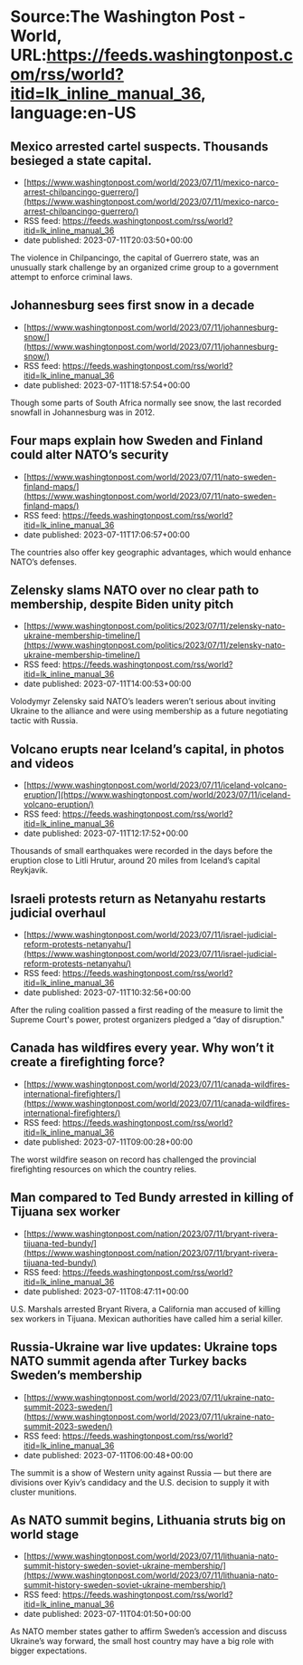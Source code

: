 # Source:The Washington Post - World, URL:https://feeds.washingtonpost.com/rss/world?itid=lk_inline_manual_36, language:en-US

## Mexico arrested cartel suspects. Thousands besieged a state capital.
 - [https://www.washingtonpost.com/world/2023/07/11/mexico-narco-arrest-chilpancingo-guerrero/](https://www.washingtonpost.com/world/2023/07/11/mexico-narco-arrest-chilpancingo-guerrero/)
 - RSS feed: https://feeds.washingtonpost.com/rss/world?itid=lk_inline_manual_36
 - date published: 2023-07-11T20:03:50+00:00

The violence in Chilpancingo, the capital of Guerrero state, was an unusually stark challenge by an organized crime group to a government attempt to enforce criminal laws.

## Johannesburg sees first snow in a decade
 - [https://www.washingtonpost.com/world/2023/07/11/johannesburg-snow/](https://www.washingtonpost.com/world/2023/07/11/johannesburg-snow/)
 - RSS feed: https://feeds.washingtonpost.com/rss/world?itid=lk_inline_manual_36
 - date published: 2023-07-11T18:57:54+00:00

Though some parts of South Africa normally see snow, the last recorded snowfall in Johannesburg was in 2012.

## Four maps explain how Sweden and Finland could alter NATO’s security
 - [https://www.washingtonpost.com/world/2023/07/11/nato-sweden-finland-maps/](https://www.washingtonpost.com/world/2023/07/11/nato-sweden-finland-maps/)
 - RSS feed: https://feeds.washingtonpost.com/rss/world?itid=lk_inline_manual_36
 - date published: 2023-07-11T17:06:57+00:00

The countries also offer key geographic advantages, which would enhance NATO’s defenses.

## Zelensky slams NATO over no clear path to membership, despite Biden unity pitch
 - [https://www.washingtonpost.com/politics/2023/07/11/zelensky-nato-ukraine-membership-timeline/](https://www.washingtonpost.com/politics/2023/07/11/zelensky-nato-ukraine-membership-timeline/)
 - RSS feed: https://feeds.washingtonpost.com/rss/world?itid=lk_inline_manual_36
 - date published: 2023-07-11T14:00:53+00:00

Volodymyr Zelensky said NATO’s leaders weren’t serious about inviting Ukraine to the alliance and were using membership as a future negotiating tactic with Russia.

## Volcano erupts near Iceland’s capital, in photos and videos
 - [https://www.washingtonpost.com/world/2023/07/11/iceland-volcano-eruption/](https://www.washingtonpost.com/world/2023/07/11/iceland-volcano-eruption/)
 - RSS feed: https://feeds.washingtonpost.com/rss/world?itid=lk_inline_manual_36
 - date published: 2023-07-11T12:17:52+00:00

Thousands of small earthquakes were recorded in the days before the eruption close to Litli Hrutur, around 20 miles from Iceland’s capital Reykjavik.

## Israeli protests return as Netanyahu restarts judicial overhaul
 - [https://www.washingtonpost.com/world/2023/07/11/israel-judicial-reform-protests-netanyahu/](https://www.washingtonpost.com/world/2023/07/11/israel-judicial-reform-protests-netanyahu/)
 - RSS feed: https://feeds.washingtonpost.com/rss/world?itid=lk_inline_manual_36
 - date published: 2023-07-11T10:32:56+00:00

After the ruling coalition passed a first reading of the measure to limit the Supreme Court's power, protest organizers pledged a “day of disruption."

## Canada has wildfires every year. Why won’t it create a firefighting force?
 - [https://www.washingtonpost.com/world/2023/07/11/canada-wildfires-international-firefighters/](https://www.washingtonpost.com/world/2023/07/11/canada-wildfires-international-firefighters/)
 - RSS feed: https://feeds.washingtonpost.com/rss/world?itid=lk_inline_manual_36
 - date published: 2023-07-11T09:00:28+00:00

The worst wildfire season on record has challenged the provincial firefighting resources on which the country relies.

## Man compared to Ted Bundy arrested in killing of Tijuana sex worker
 - [https://www.washingtonpost.com/nation/2023/07/11/bryant-rivera-tijuana-ted-bundy/](https://www.washingtonpost.com/nation/2023/07/11/bryant-rivera-tijuana-ted-bundy/)
 - RSS feed: https://feeds.washingtonpost.com/rss/world?itid=lk_inline_manual_36
 - date published: 2023-07-11T08:47:11+00:00

U.S. Marshals arrested Bryant Rivera, a California man accused of killing sex workers in Tijuana. Mexican authorities have called him a serial killer.

## Russia-Ukraine war live updates: Ukraine tops NATO summit agenda after Turkey backs Sweden’s membership
 - [https://www.washingtonpost.com/world/2023/07/11/ukraine-nato-summit-2023-sweden/](https://www.washingtonpost.com/world/2023/07/11/ukraine-nato-summit-2023-sweden/)
 - RSS feed: https://feeds.washingtonpost.com/rss/world?itid=lk_inline_manual_36
 - date published: 2023-07-11T06:00:48+00:00

The summit is a show of Western unity against Russia — but there are divisions over Kyiv’s candidacy and the U.S. decision to supply it with cluster munitions.

## As NATO summit begins, Lithuania struts big on world stage
 - [https://www.washingtonpost.com/world/2023/07/11/lithuania-nato-summit-history-sweden-soviet-ukraine-membership/](https://www.washingtonpost.com/world/2023/07/11/lithuania-nato-summit-history-sweden-soviet-ukraine-membership/)
 - RSS feed: https://feeds.washingtonpost.com/rss/world?itid=lk_inline_manual_36
 - date published: 2023-07-11T04:01:50+00:00

As NATO member states gather to affirm Sweden’s accession and discuss Ukraine’s way forward, the small host country may have a big role with bigger expectations.

